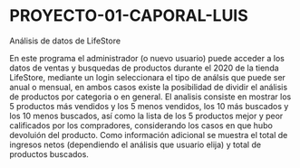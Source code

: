 # PROYECTO-01-CAPORAL-LUIS
Análisis de datos de LifeStore

En este programa el administrador (o nuevo usuario) puede acceder a los datos de ventas y busquedas
de productos durante el 2020 de la tienda LifeStore, mediante un login seleccionara el tipo de análsis
que puede ser anual o mensual, en ambos casos existe la posibilidad de dividir el análisis de productos
por categoria o en general. El analisis consiste en mostrar los 5 productos más vendidos y los 5 menos 
vendidos, los 10 más buscados y los 10 menos buscados, así como la lista de los 5 productos mejor y peor
calificados por los compradores, considerando los casos en que hubo devoluión del producto.
Como información adicional se muestra el total de ingresos netos (dependiendo el análisis que usuario elija)
y total de productos buscados.

